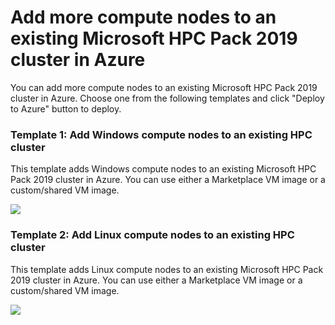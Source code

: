 # Add more compute nodes to an existing Microsoft HPC Pack 2019 cluster in Azure

You can add more compute nodes to an existing Microsoft HPC Pack 2019 cluster in Azure. Choose one from the following templates and click "Deploy to Azure" button to deploy.

### Template 1: Add Windows compute nodes to an existing HPC cluster
This template adds Windows compute nodes to an existing Microsoft HPC Pack 2019 cluster in Azure. You can use either a Marketplace VM image or a custom/shared VM image.

<a href="https://portal.azure.com/#create/Microsoft.Template/uri/https%3A%2F%2Fraw.githubusercontent.com%2Fsunbinzhu%2Fhpcpack-template%2Fpreviewimage%2FHPCPack2019%2Faddnodes-templates%2Fadd-windows-nodes.json" target="_blank">
    <img src="http://azuredeploy.net/deploybutton.png"/>
</a>

### Template 2: Add Linux compute nodes to an existing HPC cluster
This template adds Linux compute nodes to an existing Microsoft HPC Pack 2019 cluster in Azure. You can use either a Marketplace VM image or a custom/shared VM image.

<a href="https://portal.azure.com/#create/Microsoft.Template/uri/https%3A%2F%2Fraw.githubusercontent.com%2Fsunbinzhu%2Fhpcpack-template%2Fpreviewimage%2FHPCPack2019%2Faddnodes-templates%2Fadd-linux-nodes.json" target="_blank">
    <img src="http://azuredeploy.net/deploybutton.png"/>
</a>
